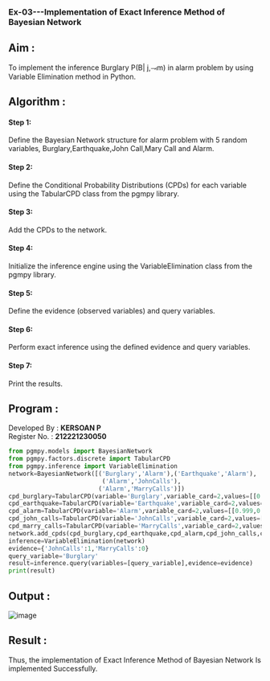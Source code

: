 ### Ex-03---Implementation of Exact Inference Method of Bayesian Network</p>

## Aim :
To implement the inference Burglary P(B| j,⥗m) in alarm problem by using Variable Elimination method in Python.

## Algorithm :

#### Step 1: 
Define the Bayesian Network structure for alarm problem with 5 random variables, Burglary,Earthquake,John Call,Mary Call and Alarm.<br>
#### Step 2: 
Define the Conditional Probability Distributions (CPDs) for each variable using the TabularCPD class from the pgmpy library.<br>
#### Step 3: 
Add the CPDs to the network.<br>
#### Step 4: 
Initialize the inference engine using the VariableElimination class from the pgmpy library.<br>
#### Step 5: 
Define the evidence (observed variables) and query variables.<br>
#### Step 6: 
Perform exact inference using the defined evidence and query variables.<br>
#### Step 7: 
Print the results.<br>

## Program :
Developed By : **KERSOAN P**
</br>
Register No. : **212221230050**
```py
from pgmpy.models import BayesianNetwork
from pgmpy.factors.discrete import TabularCPD
from pgmpy.inference import VariableElimination
network=BayesianNetwork([('Burglary','Alarm'),('Earthquake','Alarm'),
                          ('Alarm','JohnCalls'),
                         ('Alarm','MarryCalls')])
cpd_burglary=TabularCPD(variable='Burglary',variable_card=2,values=[[0.999],[0.001]])
cpd_earthquake=TabularCPD(variable='Earthquake',variable_card=2,values=[[0.998],[0.002]])
cpd_alarm=TabularCPD(variable='Alarm',variable_card=2,values=[[0.999,0.71,0.06,0.05],[0.001,0.29,0.94,0.95]],evidence=['Burglary','Earthquake'],evidence_card=[2,2])
cpd_john_calls=TabularCPD(variable='JohnCalls',variable_card=2,values=[[0.95,0.1],[0.05,0.9]],evidence=['Alarm'],evidence_card=[2])
cpd_marry_calls=TabularCPD(variable='MarryCalls',variable_card=2,values=[[0.99,0.3],[0.01,0.7]],evidence=['Alarm'],evidence_card=[2])
network.add_cpds(cpd_burglary,cpd_earthquake,cpd_alarm,cpd_john_calls,cpd_marry_calls)
inference=VariableElimination(network)
evidence={'JohnCalls':1,'MarryCalls':0}
query_variable='Burglary'
result=inference.query(variables=[query_variable],evidence=evidence)
print(result)
```
## Output :

![image](https://github.com/jithendra2004/Ex-No.-3--Implementation-of-Exact-Inference-Method-of-Bayesian-Network/assets/94226297/89fc1121-c75b-424e-8f6e-a9c30f54c6b6)

## Result :  
Thus, the implementation of Exact Inference Method of Bayesian Network Is implemented Successfully.
